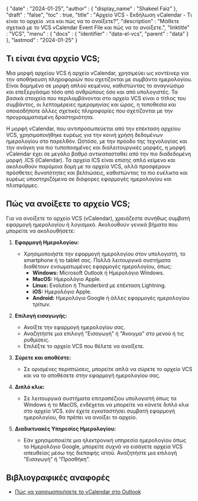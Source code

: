 {
  "date" : "2024-01-25",
  "author" : {
    "display_name" : "Shakeel Faiz"
  },
  "draft" : "false",
  "toc" : true,
  "title" : "Αρχείο VCS - Εκδήλωση vCalendar - Τι είναι το αρχείο .vcs και πώς να το ανοίξετε?",
  "description" : "Μάθετε σχετικά με το VCS vCalendar Event File και πώς να το ανοίξετε.",
  "linktitle" : "VCS",
  "menu" : {
    "docs" : {
      "identifier" : "data-el-vcs",
      "parent" : "data"
    }
  },
  "lastmod" : "2024-01-25"
}

## Τι είναι ένα αρχείο VCS;

Μια μορφή αρχείου VCS ή αρχείο vCalendar, χρησιμεύει ως κοντέινερ για την αποθήκευση πληροφοριών που σχετίζονται με συμβάντα ημερολογίου. Είναι δομημένο σε μορφή απλού κειμένου, καθιστώντας το αναγνώσιμο και επεξεργάσιμο τόσο από ανθρώπους όσο και από υπολογιστές. Τα βασικά στοιχεία που περιλαμβάνονται στο αρχείο VCS είναι ο τίτλος του συμβάντος, οι λεπτομέρειες ημερομηνίας και ώρας, η τοποθεσία και οποιεσδήποτε άλλες σχετικές πληροφορίες που σχετίζονται με την προγραμματισμένη δραστηριότητα.

Η μορφή vCalendar, που αντιπροσωπεύεται από την επέκταση αρχείου VCS, χρησιμοποιήθηκε ευρέως για την κοινή χρήση δεδομένων ημερολογίου στο παρελθόν. Ωστόσο, με την πρόοδο της τεχνολογίας και την ανάγκη για πιο τυποποιημένες και διαλειτουργικές μορφές, η μορφή vCalendar έχει σε μεγάλο βαθμό αντικατασταθεί από την πιο διαδεδομένη μορφή .ICS (iCalendar). Τα αρχεία ICS είναι επίσης απλό κείμενο και ακολουθούν παρόμοια δομή με τα αρχεία VCS, αλλά προσφέρουν πρόσθετες δυνατότητες και βελτιώσεις, καθιστώντας τα πιο ευέλικτα και ευρέως υποστηριζόμενα σε διάφορες εφαρμογές ημερολογίου και πλατφόρμες.

## Πώς να ανοίξετε το αρχείο VCS;

Για να ανοίξετε το αρχείο VCS (vCalendar), χρειάζεστε συνήθως συμβατή εφαρμογή ημερολογίου ή λογισμικό. Ακολουθούν γενικά βήματα που μπορείτε να ακολουθήσετε:

1. **Εφαρμογή Ημερολογίου:**

     - Χρησιμοποιήστε την εφαρμογή ημερολογίου στον υπολογιστή, το smartphone ή το tablet σας. Πολλά λειτουργικά συστήματα διαθέτουν ενσωματωμένες εφαρμογές ημερολογίου, όπως:
         - **Windows:** Microsoft Outlook ή Ημερολόγιο Windows.
         - **MacOS:** Ημερολόγιο Apple.
         - **Linux:** Evolution ή Thunderbird με επέκταση Lightning.
         - **iOS:** Ημερολόγιο Apple.
         - **Android:** Ημερολόγιο Google ή άλλες εφαρμογές ημερολογίου τρίτων.
2. **Επιλογή εισαγωγής:**

     - Ανοίξτε την εφαρμογή ημερολογίου σας.
     - Αναζητήστε μια επιλογή "Εισαγωγή" ή "Άνοιγμα" στο μενού ή τις ρυθμίσεις.
     - Επιλέξτε το αρχείο VCS που θέλετε να ανοίξετε.
3. **Σύρετε και αποθέστε:**

     - Σε ορισμένες περιπτώσεις, μπορείτε απλά να σύρετε το αρχείο VCS και να το αποθέσετε στην εφαρμογή ημερολογίου σας.
4. **Διπλό κλικ:**

     - Σε λειτουργικά συστήματα επιτραπέζιου υπολογιστή όπως τα Windows ή το MacOS, ενδέχεται να μπορείτε να κάνετε διπλό κλικ στο αρχείο VCS. εάν έχετε εγκαταστήσει συμβατή εφαρμογή ημερολογίου, θα πρέπει να ανοίξει το αρχείο.
5. **Διαδικτυακές Υπηρεσίες Ημερολογίου:**

     - Εάν χρησιμοποιείτε μια ηλεκτρονική υπηρεσία ημερολογίου όπως το Ημερολόγιο Google, μπορείτε συχνά να εισάγετε αρχεία VCS απευθείας μέσω της διεπαφής ιστού. Αναζητήστε μια επιλογή "Εισαγωγή" ή "Προσθήκη".

## Βιβλιογραφικές αναφορές
* [Πώς να χρησιμοποιήσετε το vCalendar στο Outlook](https://learn.microsoft.com/en-us/outlook/troubleshoot/calendaring/how-to-use-vcalendar-in-outlook)

